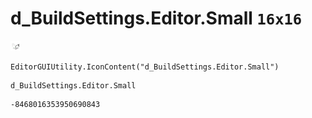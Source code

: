 # d_BuildSettings.Editor.Small `16x16`
<img src="/img/d_BuildSettings.Editor.Small.png" width=16 height=16>

``` CSharp
EditorGUIUtility.IconContent("d_BuildSettings.Editor.Small")
```
```
d_BuildSettings.Editor.Small
```
```
-8468016353950690843
```
